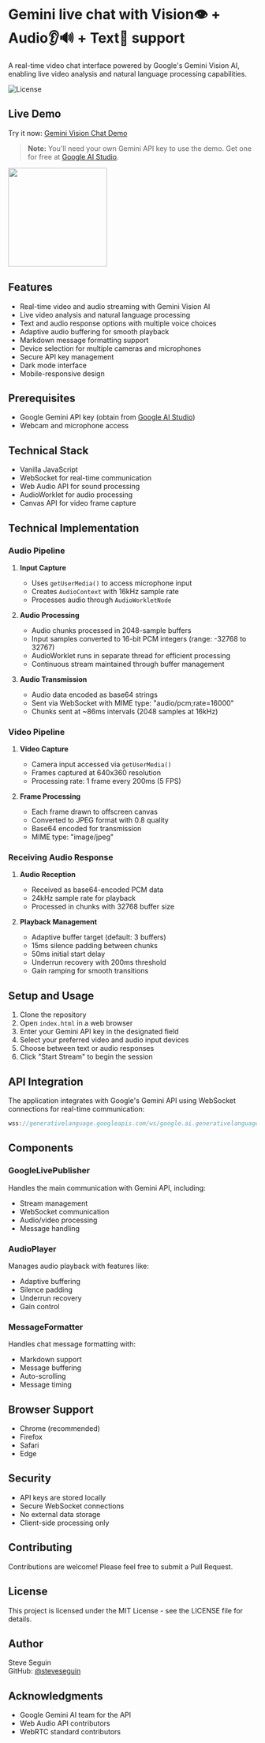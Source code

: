 # Gemini live chat with Vision👁️ + Audio👂🔊 + Text💬 support

A real-time video chat interface powered by Google's Gemini Vision AI, enabling live video analysis and natural language processing capabilities.

![License](https://img.shields.io/badge/license-MIT-blue.svg)

## Live Demo

Try it now: [Gemini Vision Chat Demo](https://steveseguin.github.io/gemini-chatbot)

> **Note:** You'll need your own Gemini API key to use the demo. Get one for free at [Google AI Studio](https://aistudio.google.com/app/apikey).

<img src="https://github.com/user-attachments/assets/948d5cb5-2c35-430c-b799-dfe23dc07bcb" height="200">

## Features

- Real-time video and audio streaming with Gemini Vision AI
- Live video analysis and natural language processing
- Text and audio response options with multiple voice choices
- Adaptive audio buffering for smooth playback
- Markdown message formatting support
- Device selection for multiple cameras and microphones
- Secure API key management
- Dark mode interface
- Mobile-responsive design

## Prerequisites

- Google Gemini API key (obtain from [Google AI Studio](https://aistudio.google.com/app/apikey))
- Webcam and microphone access

## Technical Stack

- Vanilla JavaScript
- WebSocket for real-time communication
- Web Audio API for sound processing
- AudioWorklet for audio processing
- Canvas API for video frame capture

## Technical Implementation

### Audio Pipeline
1. **Input Capture**
   - Uses `getUserMedia()` to access microphone input
   - Creates `AudioContext` with 16kHz sample rate
   - Processes audio through `AudioWorkletNode`

2. **Audio Processing**
   - Audio chunks processed in 2048-sample buffers
   - Input samples converted to 16-bit PCM integers (range: -32768 to 32767)
   - AudioWorklet runs in separate thread for efficient processing
   - Continuous stream maintained through buffer management

3. **Audio Transmission**
   - Audio data encoded as base64 strings
   - Sent via WebSocket with MIME type: "audio/pcm;rate=16000"
   - Chunks sent at ~86ms intervals (2048 samples at 16kHz)

### Video Pipeline
1. **Video Capture**
   - Camera input accessed via `getUserMedia()`
   - Frames captured at 640x360 resolution
   - Processing rate: 1 frame every 200ms (5 FPS)

2. **Frame Processing**
   - Each frame drawn to offscreen canvas
   - Converted to JPEG format with 0.8 quality
   - Base64 encoded for transmission
   - MIME type: "image/jpeg"

### Receiving Audio Response
1. **Audio Reception**
   - Received as base64-encoded PCM data
   - 24kHz sample rate for playback
   - Processed in chunks with 32768 buffer size

2. **Playback Management**
   - Adaptive buffer target (default: 3 buffers)
   - 15ms silence padding between chunks
   - 50ms initial start delay
   - Underrun recovery with 200ms threshold
   - Gain ramping for smooth transitions

## Setup and Usage

1. Clone the repository
2. Open `index.html` in a web browser
3. Enter your Gemini API key in the designated field
4. Select your preferred video and audio input devices
5. Choose between text or audio responses
6. Click "Start Stream" to begin the session

## API Integration

The application integrates with Google's Gemini API using WebSocket connections for real-time communication:

```javascript
wss://generativelanguage.googleapis.com/ws/google.ai.generativelanguage.v1alpha.GenerativeService.BidiGenerateContent
```

## Components

### GoogleLivePublisher
Handles the main communication with Gemini API, including:
- Stream management
- WebSocket communication
- Audio/video processing
- Message handling

### AudioPlayer
Manages audio playback with features like:
- Adaptive buffering
- Silence padding
- Underrun recovery
- Gain control

### MessageFormatter
Handles chat message formatting with:
- Markdown support
- Message buffering
- Auto-scrolling
- Message timing

## Browser Support

- Chrome (recommended)
- Firefox
- Safari
- Edge

## Security

- API keys are stored locally
- Secure WebSocket connections
- No external data storage
- Client-side processing only

## Contributing

Contributions are welcome! Please feel free to submit a Pull Request.

## License

This project is licensed under the MIT License - see the LICENSE file for details.

## Author

Steve Seguin  
GitHub: [@steveseguin](https://github.com/steveseguin)

## Acknowledgments

- Google Gemini AI team for the API
- Web Audio API contributors
- WebRTC standard contributors
